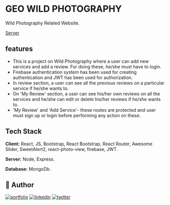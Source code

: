 # GEO WILD PHOTOGRAPHY

Wild Photography Related Website.

[Server](https://github.com/mizbauddintareq/geowild-photography-server)

## features

- This is a project on Wild Photography where a user can add new services and add a review. For doing these, he/she must have to login.
- Firebase authentication system has been used for creating authentication and JWT has been used for authorization.
- In review section, a user can see all the previous reviews on a particular service if he/she wants to.
- On 'My Review' section, a user can see his/her own reviews on all the services and he/she can edit or delete his/her reviews if he/she wants to.
- 'My Review' and 'Add Service'- these routes are protected and user must sign up or login before performing any action on these.

## Tech Stack

**Client:** React, JS, Bootstrap, React Bootstrap, React Router, Awesome Slider, SweetAlert2, react-photo-view, firebase, JWT.

**Server:** Node, Express.

**Database:** MongoDb.

## 🔗 Author

[![portfolio](https://img.shields.io/badge/my_portfolio-000?style=for-the-badge&logo=ko-fi&logoColor=white)](https://mizba-uddin-tareq-portfolio.netlify.app/)
[![linkedin](https://img.shields.io/badge/linkedin-0A66C2?style=for-the-badge&logo=linkedin&logoColor=white)](https://www.linkedin.com/in/mizba-uddin-tareq-dev/)
[![twitter](https://img.shields.io/badge/twitter-1DA1F2?style=for-the-badge&logo=twitter&logoColor=white)](https://twitter.com/MizbaTareq)
